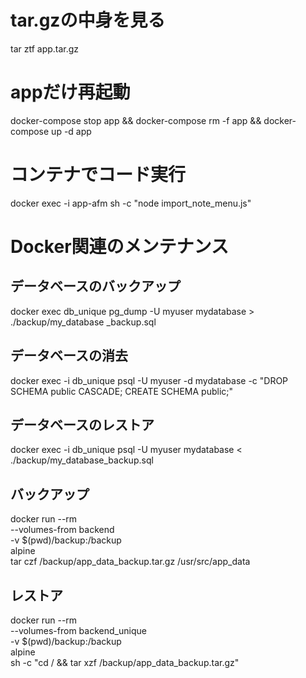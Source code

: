 # tar.gzの中身を見る
tar ztf app.tar.gz

# appだけ再起動
docker-compose stop app && docker-compose rm -f app && docker-compose up -d app

# コンテナでコード実行
docker exec -i app-afm sh -c "node import_note_menu.js"

# Docker関連のメンテナンス
## データベースのバックアップ
 docker exec db_unique pg_dump -U myuser mydatabase > ./backup/my_database
_backup.sql
## データベースの消去
 docker exec -i db_unique psql -U myuser -d mydatabase -c "DROP SCHEMA public CASCADE; CREATE SCHEMA public;"
## データベースのレストア
 docker exec -i db_unique psql -U myuser mydatabase < ./backup/my_database_backup.sql


## バックアップ
docker run --rm \
  --volumes-from backend \
  -v $(pwd)/backup:/backup \
  alpine \
  tar czf /backup/app_data_backup.tar.gz /usr/src/app_data

## レストア
docker run --rm \
  --volumes-from backend_unique \
  -v $(pwd)/backup:/backup \
  alpine \
  sh -c "cd / && tar xzf /backup/app_data_backup.tar.gz"